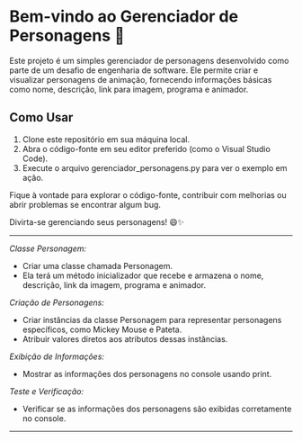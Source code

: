 # Bem-vindo ao Gerenciador de Personagens 🚀

Este projeto é um simples gerenciador de personagens desenvolvido como parte de um desafio de engenharia de software. Ele permite criar e visualizar personagens de animação, fornecendo informações básicas como nome, descrição, link para imagem, programa e animador.

## Como Usar

1. Clone este repositório em sua máquina local.
2. Abra o código-fonte em seu editor preferido (como o Visual Studio Code).
3. Execute o arquivo gerenciador_personagens.py para ver o exemplo em ação.

Fique à vontade para explorar o código-fonte, contribuir com melhorias ou abrir problemas se encontrar algum bug.

Divirta-se gerenciando seus personagens! 😄✨

---

*Classe Personagem:*
- Criar uma classe chamada Personagem.
- Ela terá um método inicializador que recebe e armazena o nome, descrição, link da imagem, programa e animador.

*Criação de Personagens:*
- Criar instâncias da classe Personagem para representar personagens específicos, como Mickey Mouse e Pateta.
- Atribuir valores diretos aos atributos dessas instâncias.

*Exibição de Informações:*
- Mostrar as informações dos personagens no console usando print.

*Teste e Verificação:*
- Verificar se as informações dos personagens são exibidas corretamente no console.

---
